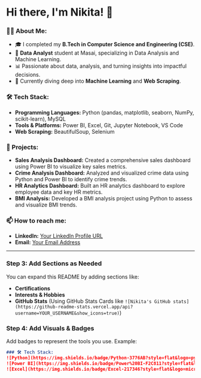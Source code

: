 # Hi there, I'm Nikita! 👋

### 👨‍💻 About Me:
- 🎓 I completed my **B.Tech in Computer Science and Engineering (CSE)**.
- 🎯 **Data Analyst** student at Masai, specializing in Data Analysis and Machine Learning.
- 📊 Passionate about data, analysis, and turning insights into impactful decisions.
- 🌱 Currently diving deep into **Machine Learning** and **Web Scraping**.

### 🛠 Tech Stack:
- **Programming Languages:** Python (pandas, matplotlib, seaborn, NumPy, scikit-learn), MySQL
- **Tools & Platforms:** Power BI, Excel, Git, Jupyter Notebook, VS Code
- **Web Scraping:** BeautifulSoup, Selenium

### 🚀 Projects:
- **Sales Analysis Dashboard:** Created a comprehensive sales dashboard using Power BI to visualize key sales metrics.
- **Crime Analysis Dashboard:** Analyzed and visualized crime data using Python and Power BI to identify crime trends.
- **HR Analytics Dashboard:** Built an HR analytics dashboard to explore employee data and key HR metrics.
- **BMI Analysis:** Developed a BMI analysis project using Python to assess and visualize BMI trends.

### 📫 How to reach me:
- **LinkedIn:** [Your LinkedIn Profile URL](#)
- **Email:** [Your Email Address](mailto:#)

---

### Step 3: Add Sections as Needed
You can expand this README by adding sections like:
- **Certifications**
- **Interests & Hobbies**
- **GitHub Stats** (Using GitHub Stats Cards like `![Nikita's GitHub stats](https://github-readme-stats.vercel.app/api?username=YOUR_USERNAME&show_icons=true)`)

### Step 4: Add Visuals & Badges
Add badges to represent the tools you use. Example:

```markdown
### 🛠 Tech Stack:
![Python](https://img.shields.io/badge/Python-3776AB?style=flat&logo=python&logoColor=white)
![Power BI](https://img.shields.io/badge/Power%20BI-F2C811?style=flat&logo=power-bi&logoColor=black)
![Excel](https://img.shields.io/badge/Excel-217346?style=flat&logo=microsoft-excel&logoColor=white)
